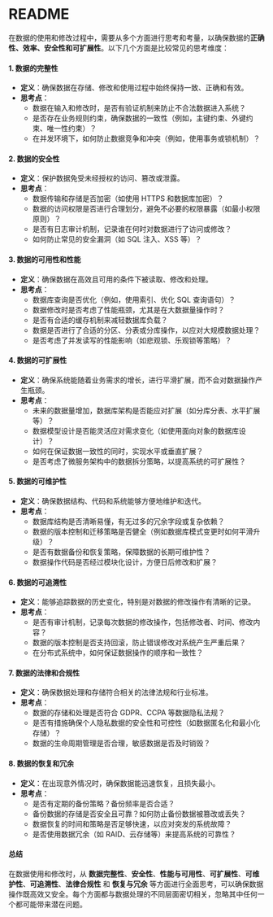 # README

在数据的使用和修改过程中，需要从多个方面进行思考和考量，以确保数据的**正确性、效率、安全性和可扩展性**。以下几个方面是比较常见的思考维度：

#### 1. **数据的完整性**

* **定义**：确保数据在存储、修改和使用过程中始终保持一致、正确和有效。
* **思考点**：
  * 数据在输入和修改时，是否有验证机制来防止不合法数据进入系统？
  * 是否存在业务规则约束，确保数据的一致性（例如，主键约束、外键约束、唯一性约束）？
  * 在并发环境下，如何防止数据竞争和冲突（例如，使用事务或锁机制）？

#### 2. **数据的安全性**

* **定义**：保护数据免受未经授权的访问、篡改或泄露。
* **思考点**：
  * 数据传输和存储是否加密（如使用 HTTPS 和数据库加密）？
  * 数据的访问权限是否进行合理划分，避免不必要的权限暴露（如最小权限原则）？
  * 是否有日志审计机制，记录谁在何时对数据进行了访问或修改？
  * 如何防止常见的安全漏洞（如 SQL 注入、XSS 等）？

#### 3. **数据的可用性和性能**

* **定义**：确保数据在高效且可用的条件下被读取、修改和处理。
* **思考点**：
  * 数据库查询是否优化（例如，使用索引、优化 SQL 查询语句）？
  * 数据修改时是否考虑了性能瓶颈，尤其是在大数据量操作时？
  * 是否有合适的缓存机制来减轻数据库负载？
  * 数据是否进行了合适的分区、分表或分库操作，以应对大规模数据处理？
  * 是否考虑了并发读写的性能影响（如悲观锁、乐观锁等策略）？

#### 4. **数据的可扩展性**

* **定义**：确保系统能随着业务需求的增长，进行平滑扩展，而不会对数据操作产生瓶颈。
* **思考点**：
  * 未来的数据量增加，数据库架构是否能应对扩展（如分库分表、水平扩展等）？
  * 数据模型设计是否能灵活应对需求变化（如使用面向对象的数据库设计）？
  * 如何在保证数据一致性的同时，实现水平或垂直扩展？
  * 是否考虑了微服务架构中的数据拆分策略，以提高系统的可扩展性？

#### 5. **数据的可维护性**

* **定义**：确保数据结构、代码和系统能够方便地维护和迭代。
* **思考点**：
  * 数据库结构是否清晰易懂，有无过多的冗余字段或复杂依赖？
  * 数据的版本控制和迁移策略是否健全（例如数据库模式变更时如何平滑升级）？
  * 是否有数据备份和恢复策略，保障数据的长期可维护性？
  * 数据操作代码是否经过模块化设计，方便日后修改和扩展？

#### 6. **数据的可追溯性**

* **定义**：能够追踪数据的历史变化，特别是对数据的修改操作有清晰的记录。
* **思考点**：
  * 是否有审计机制，记录每次数据的修改操作，包括修改者、时间、修改内容？
  * 数据的版本控制是否支持回滚，防止错误修改对系统产生严重后果？
  * 在分布式系统中，如何保证数据操作的顺序和一致性？

#### 7. **数据的法律和合规性**

* **定义**：确保数据处理和存储符合相关的法律法规和行业标准。
* **思考点**：
  * 数据的存储和处理是否符合 GDPR、CCPA 等数据隐私法规？
  * 是否有措施确保个人隐私数据的安全性和可控性（如数据匿名化和最小化存储）？
  * 数据的生命周期管理是否合理，敏感数据是否及时销毁？

#### 8. **数据的恢复和冗余**

* **定义**：在出现意外情况时，确保数据能迅速恢复，且损失最小。
* **思考点**：
  * 是否有定期的备份策略？备份频率是否合适？
  * 备份数据的存储是否安全且可靠？如何防止备份数据被篡改或丢失？
  * 数据恢复的时间和策略是否足够快速，以应对突发的系统故障？
  * 是否使用数据冗余（如 RAID、云存储等）来提高系统的可靠性？

#### 总结

在数据使用和修改时，从 **数据完整性**、**安全性**、**性能与可用性**、**可扩展性**、**可维护性**、**可追溯性**、**法律合规性** 和 **恢复与冗余** 等方面进行全面思考，可以确保数据操作既高效又安全。每个方面都与数据处理的不同层面密切相关，忽略其中任何一个都可能带来潜在问题。
